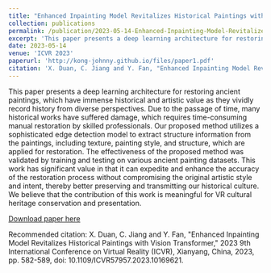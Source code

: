 ```yaml
---
title: "Enhanced Inpainting Model Revitalizes Historical Paintings with Vision Transformer"
collection: publications
permalink: /publication/2023-05-14-Enhanced-Inpainting-Model-Revitalizes-Historical-Paintings-with-Vision-Transformer
excerpt: 'This paper presents a deep learning architecture for restoring ancient paintings, which have immense historical and artistic value as they vividly record history from diverse perspectives. Due to the passage of time, many historical works have suffered damage, which requires time-consuming manual restoration by skilled professionals. Our proposed method utilizes a sophisticated edge detection model to extract structure information from the paintings, including texture, painting style, and structure, which are applied for restoration. The effectiveness of the proposed method was validated by training and testing on various ancient painting datasets. This work has significant value in that it can expedite and enhance the accuracy of the restoration process without compromising the original artistic style and intent, thereby better preserving and transmitting our historical culture. We believe that the contribution of this work is meaningful for VR cultural heritage conservation and presentation.'
date: 2023-05-14
venue: 'ICVR 2023'
paperurl: 'http://kong-johnny.github.io/files/paper1.pdf'
citation: 'X. Duan, C. Jiang and Y. Fan, "Enhanced Inpainting Model Revitalizes Historical Paintings with Vision Transformer," 2023 9th International Conference on Virtual Reality (ICVR), Xianyang, China, 2023, pp. 582-589, doi: 10.1109/ICVR57957.2023.10169621.'
---
```

This paper presents a deep learning architecture for restoring ancient paintings, which have immense historical and artistic value as they vividly record history from diverse perspectives. Due to the passage of time, many historical works have suffered damage, which requires time-consuming manual restoration by skilled professionals. Our proposed method utilizes a sophisticated edge detection model to extract structure information from the paintings, including texture, painting style, and structure, which are applied for restoration. The effectiveness of the proposed method was validated by training and testing on various ancient painting datasets. This work has significant value in that it can expedite and enhance the accuracy of the restoration process without compromising the original artistic style and intent, thereby better preserving and transmitting our historical culture. We believe that the contribution of this work is meaningful for VR cultural heritage conservation and presentation.

[Download paper here](http://kong-johnny.github.io/files/paper1.pdf)

Recommended citation: X. Duan, C. Jiang and Y. Fan, "Enhanced Inpainting Model Revitalizes Historical Paintings with Vision Transformer," 2023 9th International Conference on Virtual Reality (ICVR), Xianyang, China, 2023, pp. 582-589, doi: 10.1109/ICVR57957.2023.10169621.